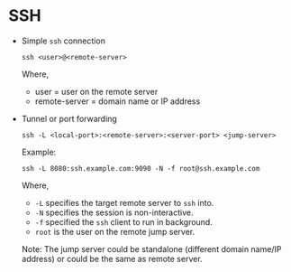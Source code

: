 # SSH

-   Simple `ssh` connection

    ```
    ssh <user>@<remote-server>
    ```

    Where,

    -   user = user on the remote server
    -   remote-server = domain name or IP address

-   Tunnel or port forwarding

    ```
    ssh -L <local-port>:<remote-server>:<server-port> <jump-server>
    ```

    Example:

    ```
    ssh -L 8080:ssh.example.com:9090 -N -f root@ssh.example.com
    ```

    Where,

    -   `-L` specifies the target remote server to `ssh` into.
    -   `-N` specifies the session is non-interactive.
    -   `-f` specified the `ssh` client to run in background.
    -   `root` is the user on the remote jump server.

    Note: The jump server could be standalone (different domain name/IP address) or could be the same as remote server.
